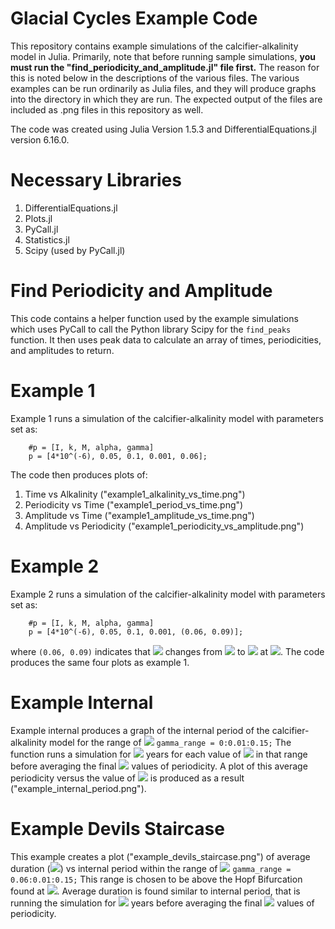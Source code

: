 # Glacial Cycles Example Code
This repository contains example simulations of the calcifier-alkalinity model in Julia. Primarily, note that before running sample simulations, **you must run the "find_periodicity_and_amplitude.jl" file first.** The reason for this is noted below in the descriptions of the various files. The various examples can be run ordinarily as Julia files, and they will produce graphs into the directory in which they are run. The expected output of the files are included as .png files in this repository as well.

The code was created using Julia Version 1.5.3 and DifferentialEquations.jl version 6.16.0.
# Necessary Libraries
1. DifferentialEquations.jl
2. Plots.jl
3. PyCall.jl
4. Statistics.jl
5. Scipy (used by PyCall.jl)

# Find Periodicity and Amplitude
This code contains a helper function used by the example simulations which uses PyCall to call the Python library Scipy for the `find_peaks` function. It then uses peak data to calculate an array of times, periodicities, and amplitudes to return. 

# Example 1
Example 1 runs a simulation of the calcifier-alkalinity model with parameters set as:

        #p = [I, k, M, alpha, gamma]
        p = [4*10^(-6), 0.05, 0.1, 0.001, 0.06];
        
The code then produces plots of:
1. Time vs Alkalinity ("example1_alkalinity_vs_time.png")
2. Periodicity vs Time ("example1_period_vs_time.png")
3. Amplitude vs Time ("example1_amplitude_vs_time.png")
4. Amplitude vs Periodicity ("example1_periodicity_vs_amplitude.png")

# Example 2
Example 2 runs a simulation of the calcifier-alkalinity model with parameters set as:

        #p = [I, k, M, alpha, gamma]
        p = [4*10^(-6), 0.05, 0.1, 0.001, (0.06, 0.09)];
        
where `(0.06, 0.09)` indicates that <img src="https://render.githubusercontent.com/render/math?math=\gamma"> changes from <img src="https://render.githubusercontent.com/render/math?math=0.06"> to <img src="https://render.githubusercontent.com/render/math?math=0.09"> at <img src="https://render.githubusercontent.com/render/math?math=t=5\times10^7">. The code produces the same four plots as example 1. 

# Example Internal
Example internal produces a graph of the internal period of the calcifier-alkalinity model for the range of <img src="https://render.githubusercontent.com/render/math?math=\gamma"> `gamma_range = 0:0.01:0.15;` The function runs a simulation for <img src="https://render.githubusercontent.com/render/math?math=t=10^8"> years for each value of <img src="https://render.githubusercontent.com/render/math?math=\gamma"> in that range before averaging the final <img src="https://render.githubusercontent.com/render/math?math=50"> values of periodicity. A plot of this average periodicity versus the value of <img src="https://render.githubusercontent.com/render/math?math=\gamma"> is produced as a result ("example_internal_period.png"). 

# Example Devils Staircase
This example creates a plot ("example_devils_staircase.png") of average duration (<img src="https://render.githubusercontent.com/render/math?math=\alpha=0.003">) vs internal period within the range of <img src="https://render.githubusercontent.com/render/math?math=\gamma"> `gamma_range = 0.06:0.01:0.15;` This range is chosen to be above the Hopf Bifurcation found at <img src="https://render.githubusercontent.com/render/math?math=\gamma=0.05">. Average duration is found similar to internal period, that is running the simulation for <img src="https://render.githubusercontent.com/render/math?math=t=10^8"> years before averaging the final <img src="https://render.githubusercontent.com/render/math?math=50"> values of periodicity.
